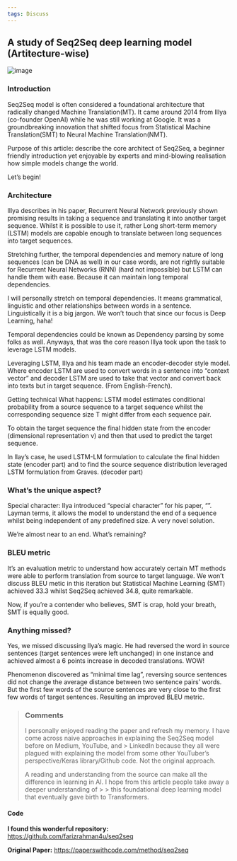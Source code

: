 ```yaml
---
tags: Discuss
---
```



## A study of Seq2Seq deep learning model (Artitecture-wise)

![image](https://github.com/sleeping4cat/sleeping-thoughts/assets/112309211/585daa70-da3b-4aaf-a7bb-0170fae96946)

### Introduction

Seq2Seq model is often considered a foundational architecture that radically changed Machine Translation(MT). It came around 2014 from Illya (co-founder OpenAI) while he was still working at Google. It was a groundbreaking innovation that shifted focus from Statistical Machine Translation(SMT) to Neural Machine Translation(NMT).

Purpose of this article: describe the core architect of Seq2Seq, a beginner friendly introduction yet enjoyable by experts and mind-blowing realisation how simple models change the world.

Let’s begin!

### Architecture


Illya describes in his paper, Recurrent Neural Network previously shown promising results in taking a sequence and translating it into another target sequence. Whilst it is possible to use it, rather Long short-term memory (LSTM) models are capable enough to translate between long sequences into target sequences.

Stretching further, the temporal dependencies and memory nature of long sequences (can be DNA as well) in our case words, are not rightly suitable for Recurrent Neural Networks (RNN) (hard not impossible) but LSTM can handle them with ease. Because it can maintain long temporal dependencies.

I will personally stretch on temporal dependencies. It means grammatical, linguistic and other relationships between words in a sentence. Linguistically it is a big jargon. We won’t touch that since our focus is Deep Learning, haha!

Temporal dependencies could be known as Dependency parsing by some folks as well. Anyways, that was the core reason Illya took upon the task to leverage LSTM models.

Leveraging LSTM, Illya and his team made an encoder-decoder style model. Where encoder LSTM are used to convert words in a sentence into “context vector” and decoder LSTM are used to take that vector and convert back into texts but in target sequence. (From English-French).

Getting technical
What happens: LSTM model estimates conditional probability from a source sequence to a target sequence whilst the corresponding sequence size T might differ from each sequence pair.

To obtain the target sequence the final hidden state from the encoder (dimensional representation v) and then that used to predict the target sequence.

In Ilay’s case, he used LSTM-LM formulation to calculate the final hidden state (encoder part) and to find the source sequence distribution leveraged LSTM formulation from Graves. (decoder part)

### What’s the unique aspect?


Special character: IIya introduced “special character” for his paper, “<EOS>”. Layman terms, it allows the model to understand the end of a sequence whilst being independent of any predefined size. A very novel solution.

We’re almost near to an end. What’s remaining?

### BLEU metric


It’s an evaluation metric to understand how accurately certain MT methods were able to perform translation from source to target language. We won’t discuss BLEU metic in this iteration but Statistical Machine Learning (SMT) achieved 33.3 whilst Seq2Seq achieved 34.8, quite remarkable.

Now, if you’re a contender who believes, SMT is crap, hold your breath, SMT is equally good.

### Anything missed?


Yes, we missed discussing IIya’s magic. He had reversed the word in source sentences (target sentences were left unchanged) in one instance and achieved almost a 6 points increase in decoded translations. WOW!

Phenomenon discovered as “minimal time lag”, reversing source sentences did not change the average distance between two sentence pairs’ words. But the first few words of the source sentences are very close to the first few words of target sentences. Resulting an improved BLEU metric.


> ### Comments
> I personally enjoyed reading the paper and refresh my memory. I have come across naive approaches in explaining the Seq2Seq model before on Medium, YouTube, and > LinkedIn because they all were plagued with explaining the model from some other YouTuber’s perspective/Keras library/Github code. Not the original approach.
>
> A reading and understanding from the source can make all the difference in learning in AI. I hope from this article people take away a deeper understanding of > > this foundational deep learning model that eventually gave birth to Transformers.

#### Code
**I found this wonderful repository:** https://github.com/farizrahman4u/seq2seq

**Original Paper:** https://paperswithcode.com/method/seq2seq
